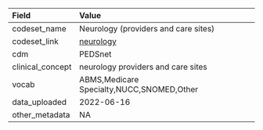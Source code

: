 |Field            |Value                                     |
|:----------------|:-----------------------------------------|
|codeset_name     |Neurology (providers and care sites)      |
|codeset_link     |[neurology](https://github.com/PEDSnet/Variable-Dictionary/blob/main/visit/neurology.csv)|
|cdm              |PEDSnet                                   |
|clinical_concept |neurology providers and care sites        |
|vocab            |ABMS,Medicare Specialty,NUCC,SNOMED,Other |
|data_uploaded    |2022-06-16                                |
|other_metadata   |NA                                        |
